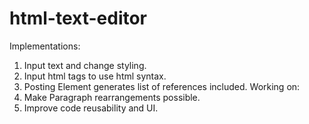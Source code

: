 # html-text-editor
Implementations:
  1. Input text and change styling.
  2. Input html tags to use html syntax.
  3. Posting Element generates list of references included.
Working on:
  1. Make Paragraph rearrangements possible.
  2. Improve code reusability and UI.
